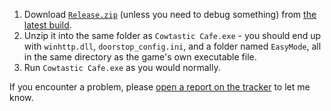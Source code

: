 1. Download [`Release.zip`](https://github.com/PrincessRTFM/CowtasticCafeEasyMode/releases/latest/download/Release.zip) (unless you need to debug something) from [the latest build](https://github.com/PrincessRTFM/CowtasticCafeEasyMode/releases/latest).
2. Unzip it into the same folder as `Cowtastic Cafe.exe` - you should end up with `winhttp.dll`, `doorstop_config.ini`, and a folder named `EasyMode`, all in the same directory as the game's own executable file.
3. Run `Cowtastic Cafe.exe` as you would normally.

If you encounter a problem, please [open a report on the tracker](https://github.com/PrincessRTFM/CowtasticCafeEasyMode/issues/new) to let me know.
